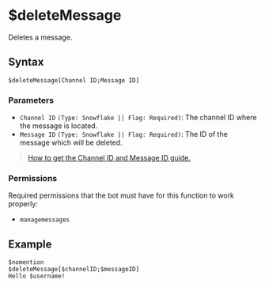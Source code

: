 # $deleteMessage
Deletes a message.

## Syntax
```
$deleteMessage[Channel ID;Message ID]
```

### Parameters
- `Channel ID` `(Type: Snowflake || Flag: Required)`: The channel ID where the message is located.
- `Message ID` `(Type: Snowflake || Flag: Required)`: The ID of the message which will be deleted.

>  [How to get the Channel ID and Message ID guide.](https://support.discord.com/hc/en-us/articles/206346498-Where-can-I-find-my-User-Server-Message-ID-)
> 
### Permissions
Required permissions that the bot must have for this function to work properly:
- `managemessages`

## Example
```
$nomention
$deleteMessage[$channelID;$messageID]
Hello $username!
```
